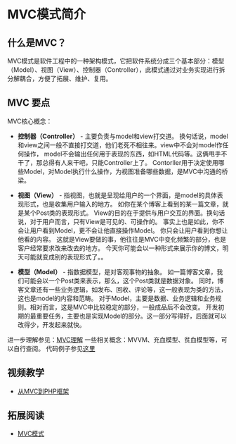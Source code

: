 # MVC模式简介

## 什么是MVC？

  MVC模式是软件工程中的一种架构模式，它把软件系统分成三个基本部分：模型（Model）、视图（View）、控制器（Controller），此模式通过对业务实现进行拆分解耦合，方便了拓展、维护、复用。
  
## MVC 要点

  MVC核心概念：

  * **控制器（Controller）** - 主要负责与model和view打交道。 换句话说，model和view之间一般不直接打交道，他们老死不相往来。view中不会对model作任何操作， model不会输出任何用于表现的东西，如HTML代码等。这俩甩手不干了，那总得有人来干吧，只能Controller上了。 Contorller用于决定使用哪些Model，对Model执行什么操作，为视图准备哪些数据，是MVC中沟通的桥梁。
  
  * **视图（View）** - 指视图，也就是呈现给用户的一个界面，是model的具体表现形式，也是收集用户输入的地方。 如你在某个博客上看到的某一篇文章，就是某个Post类的表现形式。 View的目的在于提供与用户交互的界面。换句话说，对于用户而言，只有View是可见的、可操作的。 事实上也是如此，你不会让用户看到Model，更不会让他直接操作Model。 你只会让用户看到你想让他看的内容。 这就是View要做的事，他往往是MVC中变化频繁的部分，也是客户经常要求改来改去的地方。 今天你可能会以一种形式来展示你的博文，明天可能就变成别的表现形式了。。
  
  * **模型（Model）** - 指数据模型，是对客观事物的抽象。 如一篇博客文章，我们可能会以一个Post类来表示，那么，这个Post类就是数据对象。 同时，博客文章还有一些业务逻辑，如发布、回收、评论等，这一般表现为类的方法，这也是model的内容和范畴。 对于Model，主要是数据、业务逻辑和业务规则。相对而言，这是MVC中比较稳定的部分，一般成品后不会改变。 开发初期的最重要任务，主要也是实现Model的部分。这一部分写得好，后面就可以改得少，开发起来就快。 

  进一步理解参见：[MVC理解](http://www.digpage.com/mvc.html)
  一些相关概念：MVVM、充血模型、贫血模型等，可以自行查阅。
  代码例子参见[这里](http://www.runoob.com/design-pattern/mvc-pattern.html)

## 视频教学

  * [从MVC到PHP框架](http://kuozhicollege.edusoho.cn/course/194)

## 拓展阅读

  * [MVC模式](https://zh.wikipedia.org/wiki/MVC)
